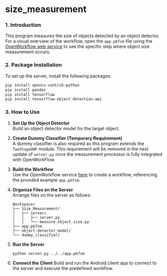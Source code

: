 # size_measurement

### 1. Introduction

This program measures the size of objects detected by an object detector. For a visual overview of the workflow, open the `app.pbfsm` file using the [OpenWorkflow web service](https://cmusatyalab.github.io/OpenWorkflow/) to see the specific step where object size measurement occurs.

### 2. Package Installation

To set up the server, install the following packages:

```bash
pip install opencv-contrib-python
pip install pandas
pip install tensorflow
pip install tensorflow-object-detection-api
```
### 3. How to Use

1. **Set Up the Object Detector**  
   Build an object detector model for the target object.

2. **Create Dummy Classifier (Temporary Requirement)**  
   A dummy classifier is also required as this program extends the `TwoStageOWF` module. This requirement will be removed in the next update of `server.py` once the measurement processor is fully integrated with OpenWorkFlow.

3. **Build the Workflow**  
   Use the OpenWorkflow service [here](https://cmusatyalab.github.io/OpenWorkflow/) to create a workflow, referencing the provided example `app.pbfsm`.

4. **Organize Files on the Server**  
   Arrange files on the server as follows:

   ```plaintext
   Workspace/
   ├── Size_Measurement/
   │   ├── server/
   │   │   ├── server.py
   │   │   └── measure_object_size.py
   ├── app.pbfsm
   ├── object-detector_model/
   └── dummy_classifier/

5. **Run the Server**
   ```bash
   python server.py ../../app.pbfsm

   ```
6. **Connect the Client**
   Build and run the Android client app to connect to the server and execute the predefined workflow.
